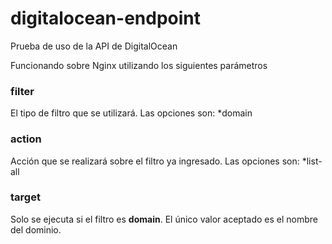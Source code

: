 # digitalocean-endpoint
Prueba de uso de la API de DigitalOcean

Funcionando sobre Nginx utilizando los siguientes parámetros

### filter
El tipo de filtro que se utilizará. Las opciones son:
*domain

### action
Acción que se realizará sobre el filtro ya ingresado. Las opciones son:
*list-all

### target
Solo se ejecuta si el filtro es **domain**. El único valor aceptado es el nombre del dominio.